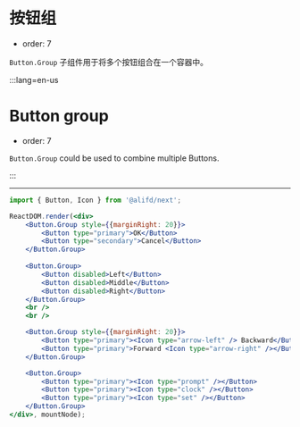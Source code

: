 # 按钮组

- order: 7

`Button.Group` 子组件用于将多个按钮组合在一个容器中。

:::lang=en-us
# Button group

- order: 7

`Button.Group` could be used to combine multiple Buttons.

:::

---

````jsx
import { Button, Icon } from '@alifd/next';

ReactDOM.render(<div>
    <Button.Group style={{marginRight: 20}}>
        <Button type="primary">OK</Button>
        <Button type="secondary">Cancel</Button>
    </Button.Group>
    
    <Button.Group>
        <Button disabled>Left</Button>
        <Button disabled>Middle</Button>
        <Button disabled>Right</Button>
    </Button.Group>
    <br />
    <br />

    <Button.Group style={{marginRight: 20}}>
        <Button type="primary"><Icon type="arrow-left" /> Backward</Button>
        <Button type="primary">Forward <Icon type="arrow-right" /></Button>
    </Button.Group>

    <Button.Group>
        <Button type="primary"><Icon type="prompt" /></Button>
        <Button type="primary"><Icon type="clock" /></Button>
        <Button type="primary"><Icon type="set" /></Button>
    </Button.Group>
</div>, mountNode);
````
